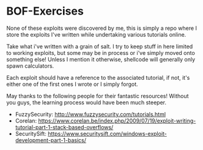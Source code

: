 # BOF-Exercises
None of these exploits were discovered by me, this is simply a repo where I store the exploits I've written while undertaking various tutorials online.

Take what i've written with a grain of salt.  I try to keep stuff in here limited to working exploits, but some may be in process or i've simply moved onto something else!  Unless I mention it otherwise, shellcode will generally only spawn calculators.

Each exploit should have a reference to the associated tutorial, if not, it's either one of the first ones I wrote or I simply forgot.  

May thanks to the following people for their fantastic resources!  Without you guys, the learning process would have been much steeper.
  - FuzzySecurity: http://www.fuzzysecurity.com/tutorials.html
  - Corelan: https://www.corelan.be/index.php/2009/07/19/exploit-writing-tutorial-part-1-stack-based-overflows/
  - SecuritySift: https://www.securitysift.com/windows-exploit-development-part-1-basics/
